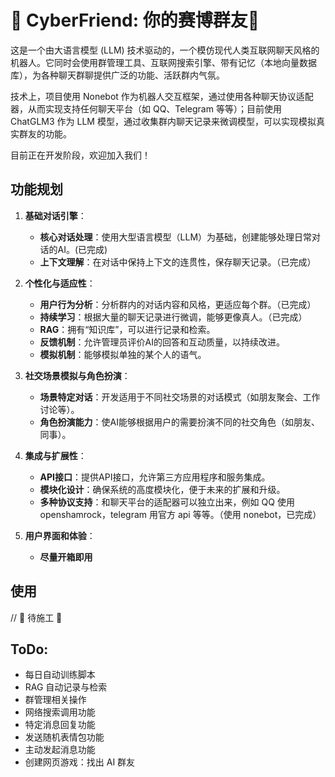 # 🚧 CyberFriend: 你的赛博群友🤖
这是一个由大语言模型 (LLM) 技术驱动的，一个模仿现代人类互联网聊天风格的机器人。它同时会使用群管理工具、互联网搜索引擎、带有记忆（本地向量数据库），为各种聊天群聊提供广泛的功能、活跃群内气氛。

技术上，项目使用 Nonebot 作为机器人交互框架，通过使用各种聊天协议适配器，从而实现支持任何聊天平台（如 QQ、Telegram 等等）；目前使用 ChatGLM3 作为 LLM 模型，通过收集群内聊天记录来微调模型，可以实现模拟真实群友的功能。

目前正在开发阶段，欢迎加入我们！

## 功能规划

1. **基础对话引擎**：
   - **核心对话处理**：使用大型语言模型（LLM）为基础，创建能够处理日常对话的AI。(已完成)
   - **上下文理解**：在对话中保持上下文的连贯性，保存聊天记录。（已完成）

2. **个性化与适应性**：
   - **用户行为分析**：分析群内的对话内容和风格，更适应每个群。（已完成）
   - **持续学习**：根据大量的聊天记录进行微调，能够更像真人。（已完成）
   - **RAG**：拥有“知识库”，可以进行记录和检索。
   - **反馈机制**：允许管理员评价AI的回答和互动质量，以持续改进。
   - **模拟机制**：能够模拟单独的某个人的语气。

3. **社交场景模拟与角色扮演**：
   - **场景特定对话**：开发适用于不同社交场景的对话模式（如朋友聚会、工作讨论等）。
   - **角色扮演能力**：使AI能够根据用户的需要扮演不同的社交角色（如朋友、同事）。

4. **集成与扩展性**：
   - **API接口**：提供API接口，允许第三方应用程序和服务集成。
   - **模块化设计**：确保系统的高度模块化，便于未来的扩展和升级。
   - **多种协议支持**：和聊天平台的适配器可以独立出来，例如 QQ 使用 openshamrock，telegram 用官方 api 等等。（使用 nonebot，已完成）

8. **用户界面和体验**：
   - **尽量开箱即用**

## 使用
// 🚧 待施工 🚧

## ToDo:
   - 每日自动训练脚本
   - RAG 自动记录与检索
   - 群管理相关操作
   - 网络搜索调用功能
   - 特定消息回复功能
   - 发送随机表情包功能
   - 主动发起消息功能
   - 创建网页游戏：找出 AI 群友